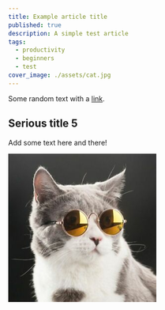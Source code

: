 ```yaml
---
title: Example article title
published: true
description: A simple test article
tags:
  - productivity
  - beginners
  - test
cover_image: ./assets/cat.jpg
---
```


Some random text with a [link](https://code.visualstudio.com).

## Serious title 5

Add some text here and there!

![and some pictures too](./assets/cat.jpg)
